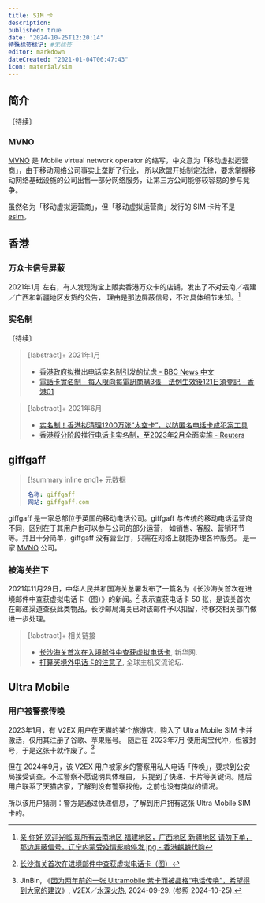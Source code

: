 ```yaml
---
title: SIM 卡
description:
published: true
date: "2024-10-25T12:20:14"
特殊标签标记: #无标签
editor: markdown
dateCreated: "2021-01-04T06:47:43"
icon: material/sim
---
```


## 简介

〔待续〕

### MVNO

<!--
    dateCreated: "2021-12-01T16:00:58"
-->

[MVNO][] 是 Mobile virtual network operator 的缩写，中文意为「移动虚拟运营商」，由于移动网络公司事实上垄断了行业，
所以欧盟开始制定法律，要求掌握移动网络基础设施的公司出售一部分网络服务，让第三方公司能够较容易的参与竞争。

[MVNO]: https://en.wikipedia.org/wiki/Mobile_virtual_network_operator

虽然名为「移动虚拟运营商」，但「移动虚拟运营商」发行的 SIM 卡片不是 [esim](/technology/esim.md)。

## 香港

### 万众卡信号屏蔽

<!-- 根据一个游戏群里的聊天信息， -->

2021年1月 左右，有人发现淘宝上贩卖香港万众卡的店铺，发出了不对云南／福建／广西和新疆地区发货的公告，
理由是那边屏蔽信号，不过具体细节未知。[^image_hk_sim]

[^image_hk_sim]: [亲 你好 欢迎光临 现所有云南地区 福建地区，广西地区 新疆地区 请勿下单，那边屏蔽信号，辽宁内蒙受疫情影响停发.jpg - 香港麒麟代购](https://web.archive.org/web/20201229050541if_/https://cdn5.telesco.pe/file/OXD8URjVHNX1lNXsGhr6-ZDFdMK_EvjkAOnT9w_2It5a02rq5sEfYG1NPxBHQJUWEqjOLsajud48G3VYYJdWbL8y6yaErEJNEHUtEszRQJpkt7R1MYGmf9Z5ztWftMCv_I072qHB3phHLBmzn7zI4W75MWVGIEebXdwtIYv1eWkgOmOuVuPnLdA82DjzqL49HETjf7DFBfqSchsKYzEcpQmBf6TUDJlT0feNTmh7VFCI7LwZpf8hHu1xZZ-o95wZRvesHiMSYRkjT8GNPJVT8vxKSQE88eCHUOd85S77Pohp8jUe5mFVgf1tab3ABPnuDg4xt_6FPm5xoKpt10kZ3g.jpg)

### 实名制

〔待续〕

> [!abstract]+ 2021年1月
>
> +   [香港政府拟推出电话实名制引发的忧虑 - BBC News 中文](https://web.archive.org/web/20210422114606/https://www.bbc.com/zhongwen/simp/chinese-news-55851665)
> +   [電話卡實名制 - 每人限向每電訊商購3張　法例生效後121日須登記 - 香港01](https://web.archive.org/web/20210203051947if_/https://www.hk01.com/社會新聞/580957/電話卡實名制-每人限向每電訊商購3張-法例生效後121日須登記)

> [!abstract]+ 2021年6月
>
> +   [实名制！香港拟清理1200万张“太空卡”，以防匿名电话卡成犯案工具](https://archive.is/JK2Mf "https://china.huanqiu.com/article/43NdZtxYJa4")
> +   [香港将分阶段推行电话卡实名制，至2023年2月全面实施 - Reuters](https://web.archive.org/web/20210602151406if_/https://www.reuters.com/article/香港将分阶段推行电话卡实名制，至2023年2月全面实施-idCNL3S2NJ1W9)

## giffgaff

<!--
    date: "2024-03-20T22:35:41"
    特殊标签标记: #无标签
    editor: markdown
    dateCreated: "2021-12-01T15:43:26"
-->

> [!summary inline end]+ 元数据
>
> ```yaml
> 名称: giffgaff
> 网站: giffgaff.com
> ```

giffgaff 是一家总部位于英国的移动电话公司。giffgaff 与传统的移动电话运营商不同，区别在于其用户也可以参与公司的部分运营，
如销售、客服、营销环节等。并且十分简单，giffgaff 没有营业厅，只需在网络上就能办理各种服务。
是一家 [MVNO](#mvno) 公司。

### 被海关拦下

2021年11月29日，中华人民共和国海关总署发布了一篇名为《长沙海关首次在进境邮件中查获虚拟电话卡（图）》的新闻。[^0243]
表示查获电话卡 50 张，是该关首次在邮递渠道查获此类物品。长沙邮局海关已对该邮件予以扣留，待移交相关部门做进一步处理。

[^0243]: [长沙海关首次在进境邮件中查获虚拟电话卡（图）](http://www.customs.gov.cn/customs/xwfb34/302425/4024361/index.html)

> [!abstract]+ 相关链接
>
> +   [长沙海关首次在入境邮件中查获虚拟电话卡](https://web.archive.org/web/20211130032902/http://www.news.cn/2021-11/29/c_1128113086.htm), 新华网.
> +   [打算买境外电话卡的注意了](https://web.archive.org/web/20211201073501/https://hostloc.com/thread-928954-1-1.html), 全球主机交流论坛.

<!--

### 被询问用途

〔待续，忘记消息来源是什么了……〕

-->

## Ultra Mobile

### 用户被警察传唤

2023年1月，有 V2EX 用户在天猫的某个旅游店，购入了 Ultra Mobile SIM 卡并激活，仅用其注册了谷歌、苹果账号。
随后在 2023年7月 使用淘宝代冲，但被封号，于是这张卡就作废了。[^76952]

[^76952]: JinBin, 《[因为两年前的一张 Ultramobile 紫卡而被晶格“电话传唤”，希望得到大家的建议](https://www.v2ex.com/t/1076952)》, V2EX／[水深火热](/website/V2EX.md#水深火热), 2024-09-29. (参照 2024-10-25).

但在 2024年9月，该 V2EX 用户被家乡的警察用私人电话「传唤」，要求到公安局接受调查。不过警察不愿说明具体理由，
只提到了快递、卡片等关键词。随后用户联系了天猫店家，了解到没有警察找他，之前也没有类似的情况。

所以该用户猜测：警方是通过快递信息，了解到用户拥有这张 Ultra Mobile SIM 卡的。
